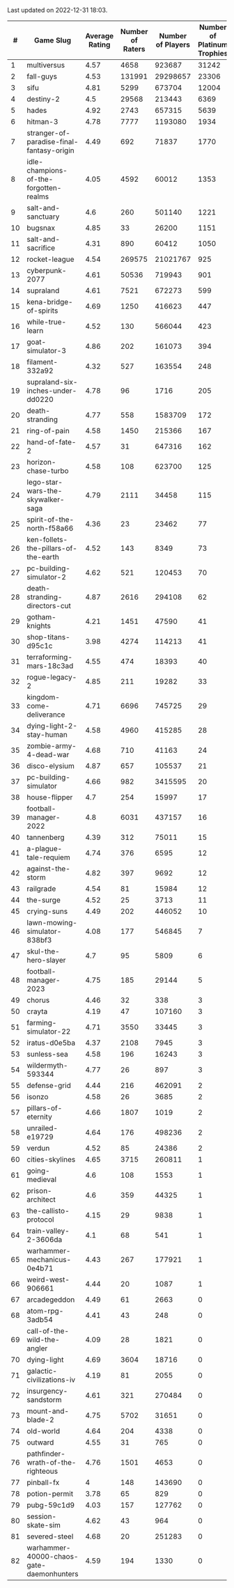 Last updated on 2022-12-31 18:03.


|#|Game Slug|Average Rating|Number of Raters|Number of Players|Number of Platinum Trophies|Max Rarity (%)|
|---|---|---|---|---|---|---|
|1|multiversus|4.57|4658|923687|31242|76|
|2|fall-guys|4.53|131991|29298657|23306|8|
|3|sifu|4.81|5299|673704|12004|96|
|4|destiny-2|4.5|29568|213443|6369|94|
|5|hades|4.92|2743|657315|5639|89|
|6|hitman-3|4.78|7777|1193080|1934|47|
|7|stranger-of-paradise-final-fantasy-origin|4.49|692|71837|1770|98|
|8|idle-champions-of-the-forgotten-realms|4.05|4592|60012|1353|16|
|9|salt-and-sanctuary|4.6|260|501140|1221|83|
|10|bugsnax|4.85|33|26200|1151|97|
|11|salt-and-sacrifice|4.31|890|60412|1050|91|
|12|rocket-league|4.54|269575|21021767|925|77|
|13|cyberpunk-2077|4.61|50536|719943|901|64|
|14|supraland|4.61|7521|672273|599|99|
|15|kena-bridge-of-spirits|4.69|1250|416623|447|94|
|16|while-true-learn|4.52|130|566044|423|93|
|17|goat-simulator-3|4.86|202|161073|394|91|
|18|filament-332a92|4.32|527|163554|248|93|
|19|supraland-six-inches-under-dd0220|4.78|96|1716|205|99|
|20|death-stranding|4.77|558|1583709|172|91|
|21|ring-of-pain|4.58|1450|215366|167|96|
|22|hand-of-fate-2|4.57|31|647316|162|72|
|23|horizon-chase-turbo|4.58|108|623700|125|88|
|24|lego-star-wars-the-skywalker-saga|4.79|2111|34458|115|97|
|25|spirit-of-the-north-f58a66|4.36|23|23462|77|64|
|26|ken-follets-the-pillars-of-the-earth|4.52|143|8349|73|46|
|27|pc-building-simulator-2|4.62|521|120453|70|74|
|28|death-stranding-directors-cut|4.87|2616|294108|62|89|
|29|gotham-knights|4.21|1451|47590|41|22|
|30|shop-titans-d95c1c|3.98|4274|114213|41|97|
|31|terraforming-mars-18c3ad|4.55|474|18393|40|47|
|32|rogue-legacy-2|4.85|211|19282|33|2|
|33|kingdom-come-deliverance|4.71|6696|745725|29|30|
|34|dying-light-2-stay-human|4.58|4960|415285|28|5|
|35|zombie-army-4-dead-war|4.68|710|41163|24|67|
|36|disco-elysium|4.87|657|105537|21|28|
|37|pc-building-simulator|4.66|982|3415595|20|48|
|38|house-flipper|4.7|254|15997|17|94|
|39|football-manager-2022|4.8|6031|437157|16|49|
|40|tannenberg|4.39|312|75011|15|88|
|41|a-plague-tale-requiem|4.74|376|6595|12|91|
|42|against-the-storm|4.82|397|9692|12|35|
|43|railgrade|4.54|81|15984|12|98|
|44|the-surge|4.52|25|3713|11|94|
|45|crying-suns|4.49|202|446052|10|65|
|46|lawn-mowing-simulator-838bf3|4.08|177|546845|7|86|
|47|skul-the-hero-slayer|4.7|95|5809|6|96|
|48|football-manager-2023|4.75|185|29144|5|79|
|49|chorus|4.46|32|338|3|86|
|50|crayta|4.19|47|107160|3|23|
|51|farming-simulator-22|4.71|3550|33445|3|78|
|52|iratus-d0e5ba|4.37|2108|7945|3|85|
|53|sunless-sea|4.58|196|16243|3|36|
|54|wildermyth-593344|4.77|26|897|3|13|
|55|defense-grid|4.44|216|462091|2|80|
|56|isonzo|4.58|26|3685|2|58|
|57|pillars-of-eternity|4.66|1807|1019|2|80|
|58|unrailed-e19729|4.64|176|498236|2|7|
|59|verdun|4.52|85|24386|2|75|
|60|cities-skylines|4.65|3715|260811|1|72|
|61|going-medieval|4.6|108|1553|1|67|
|62|prison-architect|4.6|359|44325|1|31|
|63|the-callisto-protocol|4.15|29|9838|1|93|
|64|train-valley-2-3606da|4.1|68|541|1|89|
|65|warhammer-mechanicus-0e4b71|4.43|267|177921|1|24|
|66|weird-west-906661|4.44|20|1087|1|84|
|67|arcadegeddon|4.49|61|2663|0|91|
|68|atom-rpg-3adb54|4.41|43|248|0|97|
|69|call-of-the-wild-the-angler|4.09|28|1821|0|54|
|70|dying-light|4.69|3604|18716|0|95|
|71|galactic-civilizations-iv|4.19|81|2055|0|80|
|72|insurgency-sandstorm|4.61|321|270484|0|6|
|73|mount-and-blade-2|4.75|5702|31651|0|21|
|74|old-world|4.64|204|4338|0|83|
|75|outward|4.55|31|765|0|72|
|76|pathfinder-wrath-of-the-righteous|4.76|1501|4653|0|47|
|77|pinball-fx|4|148|143690|0|85|
|78|potion-permit|3.78|65|829|0|98|
|79|pubg-59c1d9|4.03|157|127762|0|73|
|80|session-skate-sim|4.62|43|964|0|25|
|81|severed-steel|4.68|20|251283|0|0.1|
|82|warhammer-40000-chaos-gate-daemonhunters|4.59|194|1330|0|71|
